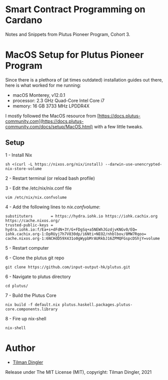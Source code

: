 # Smart Contract Programming on Cardano
Notes and Snippets from Plutus Pioneer Program, Cohort 3.

# MacOS Setup for Plutus Pioneer Program
Since there is a plethora of (at times outdated) installation guides out there, here is what worked for me running:
- macOS Monterey, v12.0.1
- processor: 2.3 GHz Quad-Core Intel Core i7
- memory: 16 GB 3733 MHz LPDDR4X

I mostly followed the MacOS resource from [https://docs.plutus-community.com](https://docs.plutus-community.com/docs/setup/MacOS.html) with a few little tweaks.

## Setup
1 - Install Nix
```console
sh <(curl -L https://nixos.org/nix/install) --darwin-use-unencrypted-nix-store-volume
```

2 - Restart terminal (or reload bash profile)

3 - Edit the /etc/nix/nix.conf file
```console
vim /etc/nix/nix.confvolume
```

4 - Add the following lines to *nix.confvolume*:
```console
substituters        = https://hydra.iohk.io https://iohk.cachix.org https://cache.nixos.org/
trusted-public-keys = hydra.iohk.io:f/Ea+s+dFdN+3Y/G+FDgSq+a5NEWhJGzdjvKNGv0/EQ= iohk.cachix.org-1:DpRUyj7h7V830dp/i6Nti+NEO2/nhblbov/8MW7Rqoo= cache.nixos.org-1:6NCHdD59X431o0gWypbMrAURkbJ16ZPMQFGspcDShjY=volume
```

5 - Restart computer

6 - Clone the plutus git repo 
```console
git clone https://github.com/input-output-hk/plutus.git
```

6 - Navigate to plutus directory
```console
cd plutus/
```

7 - Build the Plutus Core
```console
nix build -f default.nix plutus.haskell.packages.plutus-core.components.library
```

8 - Fire up nix-shell
```console
nix-shell
```

# Author
- [Tilman Dingler](https://github.com/Til-D/)


Release under The MIT License (MIT), copyright: Tilman Dingler, 2021
